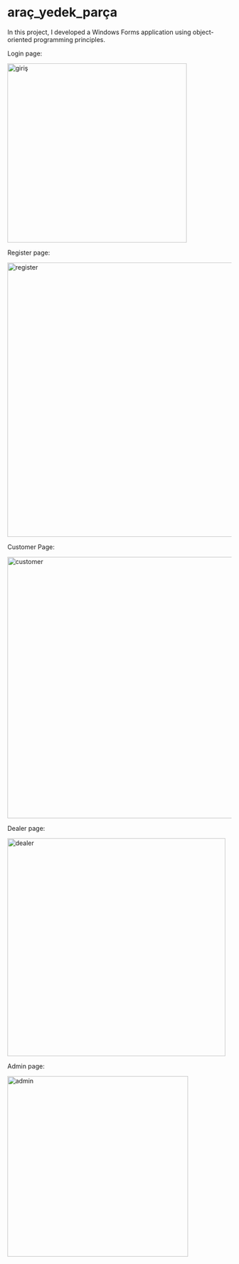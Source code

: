 # araç_yedek_parça
In this project, I developed a Windows Forms application using object-oriented programming principles.

Login page:

<img width="403" alt="giriş" src="https://github.com/canturan-8/ProLab-HW-Ara-YedekPar-a/assets/117317504/dbf0ad15-5777-4e13-baf9-349b6ccc8fb0">

Register page:

<img width="617" alt="register" src="https://github.com/canturan-8/ProLab-HW-Ara-YedekPar-a/assets/117317504/04395b04-6b66-4183-8df1-27b09ae98c4e">

Customer Page:

<img width="588" alt="customer" src="https://github.com/canturan-8/ProLab-HW-Ara-YedekPar-a/assets/117317504/f0b4b55d-a18c-4d58-a406-26c25add6460">

Dealer page:

<img width="490" alt="dealer" src="https://github.com/canturan-8/ProLab-HW-Ara-YedekPar-a/assets/117317504/f2eb0a70-6f1a-41cc-b632-7c696e94695b">

Admin page:

<img width="406" alt="admin" src="https://github.com/canturan-8/ProLab-HW-Ara-YedekPar-a/assets/117317504/2553ec2f-72c3-4545-9e6d-59de7612da31">



